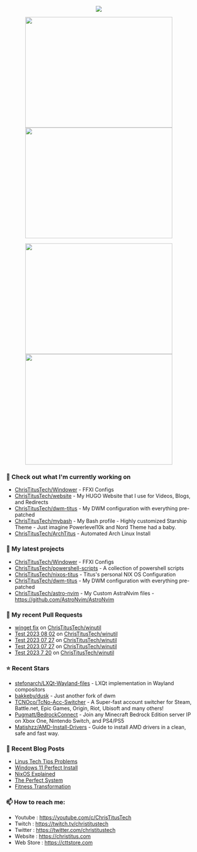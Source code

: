 <p align="center"><a href="https://github.com/anuraghazra/github-readme-stats">
  <img align="center" src="https://github-readme-stats.vercel.app/api?username=ChrisTitusTech&show_icons=true&theme=tokyonight" />
</a></p>

<p align="center"><a href="https://wakatime.com/@christitustech">
  <img align="center" width="400" height="300" src="https://wakatime.com/share/@christitustech/4c17a227-eb23-48c5-a2f1-492e5538842c.svg" />
</a>
<a href="https://wakatime.com/@christitustech">
  <img align="center" width="400" height="300" src="https://wakatime.com/share/@christitustech/57160975-2111-472e-bc92-f390b42053b3.svg" />
</a></p>

<p align="center"><a href="https://wakatime.com/@christitustech">
  <img align="center" width="400" height="300" src="https://wakatime.com/share/@christitustech/b7d6c245-11dd-4802-a2dd-8ff0fd915324.svg" />
</a>
<a href="https://wakatime.com/@christitustech">
  <img align="center" width="400" height="300" src="https://wakatime.com/share/@christitustech/29475f0b-8d50-47b4-aaf5-f96bdcab9d0d.svg" />
</a></p>

### 👷 Check out what I'm currently working on

- [ChrisTitusTech/Windower](https://github.com/ChrisTitusTech/Windower) - FFXI Configs
- [ChrisTitusTech/website](https://github.com/ChrisTitusTech/website) - My HUGO Website that I use for Videos, Blogs, and Redirects
- [ChrisTitusTech/dwm-titus](https://github.com/ChrisTitusTech/dwm-titus) - My DWM configuration with everything pre-patched
- [ChrisTitusTech/mybash](https://github.com/ChrisTitusTech/mybash) - My Bash profile - Highly customized Starship Theme - Just imagine Powerlevel10k and Nord Theme had a baby.
- [ChrisTitusTech/ArchTitus](https://github.com/ChrisTitusTech/ArchTitus) - Automated Arch Linux Install
### 🌱 My latest projects

- [ChrisTitusTech/Windower](https://github.com/ChrisTitusTech/Windower) - FFXI Configs
- [ChrisTitusTech/powershell-scripts](https://github.com/ChrisTitusTech/powershell-scripts) - A collection of powershell scripts
- [ChrisTitusTech/nixos-titus](https://github.com/ChrisTitusTech/nixos-titus) - Titus&#39;s personal NIX OS Configuration
- [ChrisTitusTech/dwm-titus](https://github.com/ChrisTitusTech/dwm-titus) - My DWM configuration with everything pre-patched
- [ChrisTitusTech/astro-nvim](https://github.com/ChrisTitusTech/astro-nvim) - My Custom AstraNvim files - https://github.com/AstroNvim/AstroNvim
### 🔨 My recent Pull Requests

- [winget fix](https://github.com/ChrisTitusTech/winutil/pull/952) on [ChrisTitusTech/winutil](https://github.com/ChrisTitusTech/winutil)
- [Test 2023 08 02](https://github.com/ChrisTitusTech/winutil/pull/950) on [ChrisTitusTech/winutil](https://github.com/ChrisTitusTech/winutil)
- [Test 2023 07 27](https://github.com/ChrisTitusTech/winutil/pull/934) on [ChrisTitusTech/winutil](https://github.com/ChrisTitusTech/winutil)
- [Test 2023 07 27](https://github.com/ChrisTitusTech/winutil/pull/933) on [ChrisTitusTech/winutil](https://github.com/ChrisTitusTech/winutil)
- [Test 2023 7 20](https://github.com/ChrisTitusTech/winutil/pull/917) on [ChrisTitusTech/winutil](https://github.com/ChrisTitusTech/winutil)
### ⭐ Recent Stars

- [stefonarch/LXQt-Wayland-files](https://github.com/stefonarch/LXQt-Wayland-files) - LXQt implementation in Wayland compositors
- [bakkeby/dusk](https://github.com/bakkeby/dusk) - Just another fork of dwm
- [TCNOco/TcNo-Acc-Switcher](https://github.com/TCNOco/TcNo-Acc-Switcher) - A Super-fast account switcher for Steam, Battle.net, Epic Games, Origin, Riot, Ubisoft and many others!
- [Pugmatt/BedrockConnect](https://github.com/Pugmatt/BedrockConnect) - Join any Minecraft Bedrock Edition server IP on Xbox One, Nintendo Switch, and PS4/PS5
- [Matishzz/AMD-Install-Drivers](https://github.com/Matishzz/AMD-Install-Drivers) - Guide to install AMD drivers in a clean, safe and fast way.
### 📰 Recent Blog Posts

- [Linus Tech Tips Problems](https://christitus.com/ltt-bad/)
- [Windows 11 Perfect Install](https://christitus.com/windows-11-perfect-install/)
- [NixOS Explained](https://christitus.com/nixos-explained/)
- [The Perfect System](https://christitus.com/the-perfect-system/)
- [Fitness Transformation](https://christitus.com/fitness-transformation/)
### 📫 How to reach me:
  - Youtube   : <https://youtube.com/c/ChrisTitusTech>
  - Twitch    : <https://twitch.tv/christitustech>
  - Twitter   : <https://twitter.com/christitustech>
  - Website   : <https://christitus.com>
  - Web Store : <https://cttstore.com>
